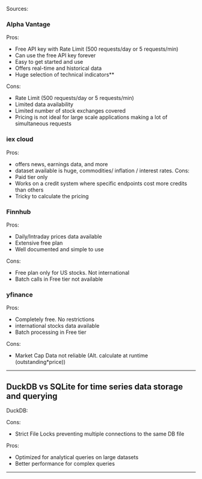 
Sources:

### Alpha Vantage

Pros:
- Free API key with Rate Limit (500 requests/day or 5 requests/min)
- Can use the free API key forever
- Easy to get started and use
- Offers real-time and historical data
- Huge selection of technical indicators**

Cons:
- Rate Limit (500 requests/day or 5 requests/min)
- Limited data availability
- Limited number of stock exchanges covered
- Pricing is not ideal for large scale applications making a lot of simultaneous requests

### iex cloud

Pros:
- offers news, earnings data, and more
- dataset available is huge, commodities/ inflation / interest rates.
Cons:
- Paid tier only
- Works on a credit system where specific endpoints cost more credits than others
- Tricky to calculate the pricing


### Finnhub

Pros:
- Daily/Intraday prices data available
- Extensive free plan
- Well documented and simple to use

Cons:
- Free plan only for US stocks. Not international
- Batch calls in Free tier not available

### yfinance

Pros:
- Completely free. No restrictions
- international stocks data available
- Batch processing in Free tier

Cons:
- Market Cap Data not reliable (Alt. calculate at runtime (outstanding*price))



---


## DuckDB vs SQLite for time series data storage and querying

DuckDB:

Cons:
- Strict File Locks preventing multiple connections to the same DB file

Pros:
- Optimized for analytical queries on large datasets
- Better performance for complex queries


---
